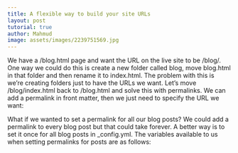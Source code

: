 ```yaml
---
title: A flexible way to build your site URLs
layout: post
tutorial: true
author: Mahmud
image: assets/images/2239751569.jpg
---
```


We have a /blog.html page and want the URL on the live site to be /blog/. One way we could do this is create a new folder called blog, move blog.html in that folder and then rename it to index.html. The problem with this is we’re creating folders just to have the URLs we want. Let’s move /blog/index.html back to /blog.html and solve this with permalinks. We can add a permalink in front matter, then we just need to specify the URL we want:


What if we wanted to set a permalink for all our blog posts? We could add a permalink to every blog post but that could take forever. A better way is to set it once for all blog posts in _config.yml. The variables available to us when setting permalinks for posts are as follows: